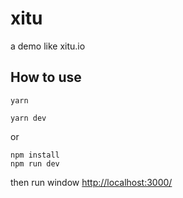 # xitu
a demo like xitu.io


## How to use 

```
yarn 

yarn dev 

```

or

```
npm install 
npm run dev
```

then run window [http://localhost:3000/](http://localhost:3000/)
